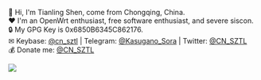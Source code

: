 👋 Hi, I'm Tianling Shen, come from Chongqing, China.<br/>
❤ I'm an OpenWrt enthusiast, free software enthusiast, and severe siscon.<br/>
🔒 My GPG Key is 0x6850B6345C862176.<br/>
✉ Keybase: [@cn\_sztl](https://keybase.io/cn_sztl) | Telegram: [@Kasugano\_Sora](https://t.me/Kasugano_Sora) | Twitter: [@CN\_SZTL](https://twitter.com/CN\_SZTL)<br/>
💰 Donate me: [@CN\_SZTL](http://afdian.net/@CN\_SZTL)

<img src="https://github-readme-stats.vercel.app/api?username=1715173329&include_all_commits=true&count_private=false&bg_color=30,e96443,904e95&title_color=fff&text_color=fff">
